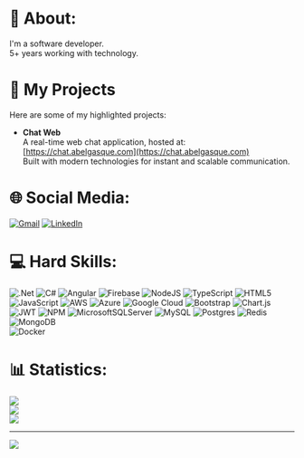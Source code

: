 # 💫 About:
I'm a software developer. <br>
5+ years working with technology.<br> 

# 🚀 My Projects

Here are some of my highlighted projects:

- **Chat Web**  
  A real-time web chat application, hosted at: [https://chat.abelgasque.com](https://chat.abelgasque.com)  
  Built with modern technologies for instant and scalable communication.

# 🌐 Social Media:
[![Gmail](https://img.shields.io/badge/Gmail-D14836.svg?logo=gmail&logoColor=white)](mailto:abelgasque20@gmail.com)
[![LinkedIn](https://img.shields.io/badge/LinkedIn-%230077B5.svg?logo=linkedin&logoColor=white)](https://linkedin.com/in/abelgasque) 

# 💻 Hard Skills:
![.Net](https://img.shields.io/badge/.NET-5C2D91?style=for-the-badge&logo=.net&logoColor=white) 
![C#](https://img.shields.io/badge/c%23-%23239120.svg?style=for-the-badge&logo=c-sharp&logoColor=white) 
![Angular](https://img.shields.io/badge/angular-%23DD0031.svg?style=for-the-badge&logo=angular&logoColor=white)
![Firebase](https://img.shields.io/badge/firebase-%23039BE5.svg?style=for-the-badge&logo=firebase) 
![NodeJS](https://img.shields.io/badge/node.js-6DA55F?style=for-the-badge&logo=node.js&logoColor=white) 
![TypeScript](https://img.shields.io/badge/typescript-%23007ACC.svg?style=for-the-badge&logo=typescript&logoColor=white) 
![HTML5](https://img.shields.io/badge/html5-%23E34F26.svg?style=for-the-badge&logo=html5&logoColor=white) 
![JavaScript](https://img.shields.io/badge/javascript-%23323330.svg?style=for-the-badge&logo=javascript&logoColor=%23F7DF1E) 
![AWS](https://img.shields.io/badge/AWS-%23FF9900.svg?style=for-the-badge&logo=amazon-aws&logoColor=white) 
![Azure](https://img.shields.io/badge/azure-%230072C6.svg?style=for-the-badge&logo=azure-devops&logoColor=white) 
![Google Cloud](https://img.shields.io/badge/Google%20Cloud-%234285F4.svg?style=for-the-badge&logo=google-cloud&logoColor=white) 
![Bootstrap](https://img.shields.io/badge/bootstrap-%23563D7C.svg?style=for-the-badge&logo=bootstrap&logoColor=white) 
![Chart.js](https://img.shields.io/badge/chart.js-F5788D.svg?style=for-the-badge&logo=chart.js&logoColor=white) 
![JWT](https://img.shields.io/badge/JWT-black?style=for-the-badge&logo=JSON%20web%20tokens) 
![NPM](https://img.shields.io/badge/NPM-%23000000.svg?style=for-the-badge&logo=npm&logoColor=white) 
![MicrosoftSQLServer](https://img.shields.io/badge/Microsoft%20SQL%20Sever-CC2927?style=for-the-badge&logo=microsoft%20sql%20server&logoColor=white) 
![MySQL](https://img.shields.io/badge/mysql-%2300f.svg?style=for-the-badge&logo=mysql&logoColor=white) 
![Postgres](https://img.shields.io/badge/postgres-%23316192.svg?style=for-the-badge&logo=postgresql&logoColor=white) 
![Redis](https://img.shields.io/badge/redis-%23DD0031.svg?style=for-the-badge&logo=redis&logoColor=white) 
![MongoDB](https://img.shields.io/badge/MongoDB-%234ea94b.svg?style=for-the-badge&logo=mongodb&logoColor=white) 	
![Docker](https://img.shields.io/badge/docker-%230db7ed.svg?style=for-the-badge&logo=docker&logoColor=white) 

# 📊 Statistics:
![](https://github-readme-stats.vercel.app/api?username=abelgasque&theme=dark&hide_border=false&include_all_commits=true&count_private=true)<br/>
![](https://github-readme-streak-stats.herokuapp.com/?user=abelgasque&theme=dark&hide_border=false)<br/>
![](https://github-readme-stats.vercel.app/api/top-langs/?username=abelgasque&theme=dark&hide_border=false&include_all_commits=true&count_private=true&layout=compact)

---
[![](https://visitcount.itsvg.in/api?id=abelgasque&icon=0&color=0)](https://visitcount.itsvg.in)
